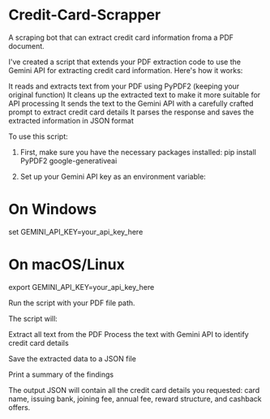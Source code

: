 # Credit-Card-Scrapper
A scraping bot that can extract credit card information froma a PDF document.

I've created a script that extends your PDF extraction code to use the Gemini API for extracting credit card information. Here's how it works:

It reads and extracts text from your PDF using PyPDF2 (keeping your original function)
It cleans up the extracted text to make it more suitable for API processing
It sends the text to the Gemini API with a carefully crafted prompt to extract credit card details
It parses the response and saves the extracted information in JSON format

To use this script:

1. First, make sure you have the necessary packages installed: pip install PyPDF2 google-generativeai

2. Set up your Gemini API key as an environment variable:

# On Windows  
set GEMINI_API_KEY=your_api_key_here        

# On macOS/Linux  
export GEMINI_API_KEY=your_api_key_here        

Run the script with your PDF file path.

The script will:

Extract all text from the PDF
Process the text with Gemini API to identify credit card details

Save the extracted data to a JSON file

Print a summary of the findings

The output JSON will contain all the credit card details you requested: card name, issuing bank, joining fee, annual fee, reward structure, and cashback offers.
